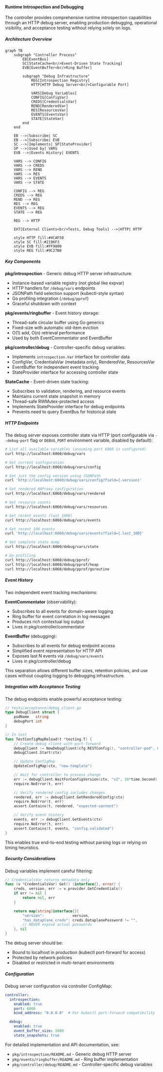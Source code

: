 #### Runtime Introspection and Debugging

The controller provides comprehensive runtime introspection capabilities through an HTTP debug server, enabling production debugging, operational visibility, and acceptance testing without relying solely on logs.

##### Architecture Overview

```mermaid
graph TB
    subgraph "Controller Process"
        EB[EventBus]
        SC[StateCache<br/>Event-Driven State Tracking]
        EVB[EventBuffer<br/>Ring Buffer]

        subgraph "Debug Infrastructure"
            REG[Introspection Registry]
            HTTP[HTTP Debug Server<br/>Configurable Port]

            VARS[Debug Variables]
            CONFIG[ConfigVar]
            CREDS[CredentialsVar]
            REND[RenderedVar]
            RES[ResourcesVar]
            EVENTS[EventsVar]
            STATE[StateVar]
        end
    end

    EB -->|Subscribe| SC
    EB -->|Subscribe| EVB
    SC -->|Implements| SP[StateProvider]
    SP -->|Used by| VARS
    EVB -->|Events History| EVENTS

    VARS --> CONFIG
    VARS --> CREDS
    VARS --> REND
    VARS --> RES
    VARS --> EVENTS
    VARS --> STATE

    CONFIG --> REG
    CREDS --> REG
    REND --> REG
    RES --> REG
    EVENTS --> REG
    STATE --> REG

    REG --> HTTP

    EXT[External Clients<br/>Tests, Debug Tools] -->|HTTP| HTTP

    style HTTP fill:#4CAF50
    style SC fill:#2196F3
    style EVB fill:#FF9800
    style REG fill:#9C27B0
```

##### Key Components

**pkg/introspection** - Generic debug HTTP server infrastructure:
- Instance-based variable registry (not global like expvar)
- HTTP handlers for `/debug/vars` endpoints
- JSONPath field selection support (kubectl-style syntax)
- Go profiling integration (`/debug/pprof`)
- Graceful shutdown with context

**pkg/events/ringbuffer** - Event history storage:
- Thread-safe circular buffer using Go generics
- Fixed-size with automatic old-item eviction
- O(1) add, O(n) retrieval performance
- Used by both EventCommentator and EventBuffer

**pkg/controller/debug** - Controller-specific debug variables:
- Implements `introspection.Var` interface for controller data
- ConfigVar, CredentialsVar (metadata only), RenderedVar, ResourcesVar
- EventBuffer for independent event tracking
- StateProvider interface for accessing controller state

**StateCache** - Event-driven state tracking:
- Subscribes to validation, rendering, and resource events
- Maintains current state snapshot in memory
- Thread-safe RWMutex-protected access
- Implements StateProvider interface for debug endpoints
- Prevents need to query EventBus for historical state

##### HTTP Endpoints

The debug server exposes controller state via HTTP (port configurable via `--debug-port` flag or `DEBUG_PORT` environment variable, disabled by default):

```bash
# List all available variables (assuming port 6060 is configured)
curl http://localhost:6060/debug/vars

# Get current configuration
curl http://localhost:6060/debug/vars/config

# Get just the config version using JSONPath
curl 'http://localhost:6060/debug/vars/config?field={.version}'

# Get rendered HAProxy configuration
curl http://localhost:6060/debug/vars/rendered

# Get resource counts
curl http://localhost:6060/debug/vars/resources

# Get recent events (last 1000)
curl http://localhost:6060/debug/vars/events

# Get recent 100 events
curl 'http://localhost:6060/debug/vars/events?field={.last_100}'

# Get complete state dump
curl http://localhost:6060/debug/vars/state

# Go profiling
curl http://localhost:6060/debug/pprof/
curl http://localhost:6060/debug/pprof/heap
curl http://localhost:6060/debug/pprof/goroutine
```

##### Event History

Two independent event tracking mechanisms:

**EventCommentator** (observability):
- Subscribes to all events for domain-aware logging
- Ring buffer for event correlation in log messages
- Produces rich contextual log output
- Lives in pkg/controller/commentator

**EventBuffer** (debugging):
- Subscribes to all events for debug endpoint access
- Simplified event representation for HTTP API
- Exposes last N events via `/debug/vars/events`
- Lives in pkg/controller/debug

This separation allows different buffer sizes, retention policies, and use cases without coupling logging to debugging infrastructure.

##### Integration with Acceptance Testing

The debug endpoints enable powerful acceptance testing:

```go
// tests/acceptance/debug_client.go
type DebugClient struct {
    podName   string
    debugPort int
}

// In test
func TestConfigMapReload(t *testing.T) {
    // Create debug client with port-forward
    debugClient := NewDebugClient(cfg.RESTConfig(), "controller-pod", 6060)
    debugClient.Start(ctx)

    // Update ConfigMap
    UpdateConfigMap(ctx, "new-template")

    // Wait for controller to process change
    err := debugClient.WaitForConfigVersion(ctx, "v2", 30*time.Second)
    require.NoError(t, err)

    // Verify rendered config includes changes
    rendered, err := debugClient.GetRenderedConfig(ctx)
    require.NoError(t, err)
    assert.Contains(t, rendered, "expected-content")

    // Verify event history
    events, err := debugClient.GetEvents(ctx)
    require.NoError(t, err)
    assert.Contains(t, events, "config.validated")
}
```

This enables true end-to-end testing without parsing logs or relying on timing heuristics.

##### Security Considerations

Debug variables implement careful filtering:

```go
// CredentialsVar returns metadata only
func (v *CredentialsVar) Get() (interface{}, error) {
    creds, version, err := v.provider.GetCredentials()
    if err != nil {
        return nil, err
    }

    return map[string]interface{}{
        "version":             version,
        "has_dataplane_creds": creds.DataplanePassword != "",
        // NEVER expose actual passwords
    }, nil
}
```

The debug server should be:
- Bound to localhost in production (kubectl port-forward for access)
- Protected by network policies
- Disabled or restricted in multi-tenant environments

##### Configuration

Debug server configuration via controller ConfigMap:

```yaml
controller:
  introspection:
    enabled: true
    port: 6060
    bind_address: "0.0.0.0"  # For kubectl port-forward compatibility

  debug:
    enabled: true
    event_buffer_size: 1000
    state_snapshots: true
```

For detailed implementation and API documentation, see:
- `pkg/introspection/README.md` - Generic debug HTTP server
- `pkg/events/ringbuffer/README.md` - Ring buffer implementation
- `pkg/controller/debug/README.md` - Controller-specific debug variables

